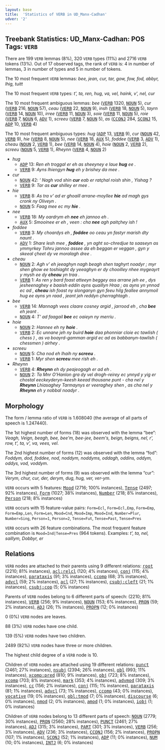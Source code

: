 ```yaml
---
layout: base
title:  'Statistics of VERB in UD_Manx-Cadhan'
udver: '2'
---
```


## Treebank Statistics: UD_Manx-Cadhan: POS Tags: `VERB`

There are 199 `VERB` lemmas (8%), 320 `VERB` types (11%) and 2716 `VERB` tokens (13%).
Out of 17 observed tags, the rank of `VERB` is: 4 in number of lemmas, 3 in number of types and 5 in number of tokens.

The 10 most frequent `VERB` lemmas: <em>bee, jean, cur, tar, gow, fow, fod, abbyr, lhig, tuitt</em>

The 10 most frequent `VERB` types:  <em>t', ta, ren, hug, va, vel, haink, v', nel, cur</em>

The 10 most frequent ambiguous lemmas: <em>bee</em> (<tt><a href="gv_cadhan-pos-VERB.html">VERB</a></tt> 1320, <tt><a href="gv_cadhan-pos-NOUN.html">NOUN</a></tt> 5), <em>cur</em> (<tt><a href="gv_cadhan-pos-VERB.html">VERB</a></tt> 216, <tt><a href="gv_cadhan-pos-NOUN.html">NOUN</a></tt> 57), <em>ceau</em> (<tt><a href="gv_cadhan-pos-VERB.html">VERB</a></tt> 22, <tt><a href="gv_cadhan-pos-NOUN.html">NOUN</a></tt> 9), <em>insh</em> (<tt><a href="gv_cadhan-pos-VERB.html">VERB</a></tt> 18, <tt><a href="gv_cadhan-pos-NOUN.html">NOUN</a></tt> 5), <em>tayrn</em> (<tt><a href="gv_cadhan-pos-VERB.html">VERB</a></tt> 14, <tt><a href="gv_cadhan-pos-NOUN.html">NOUN</a></tt> 10), <em>irree</em> (<tt><a href="gv_cadhan-pos-VERB.html">VERB</a></tt> 11, <tt><a href="gv_cadhan-pos-NOUN.html">NOUN</a></tt> 3), <em>soie</em> (<tt><a href="gv_cadhan-pos-VERB.html">VERB</a></tt> 11, <tt><a href="gv_cadhan-pos-NOUN.html">NOUN</a></tt> 5), <em>roie</em> (<tt><a href="gv_cadhan-pos-VERB.html">VERB</a></tt> 7, <tt><a href="gv_cadhan-pos-NOUN.html">NOUN</a></tt> 6, <tt><a href="gv_cadhan-pos-ADV.html">ADV</a></tt> 1), <em>screeu</em> (<tt><a href="gv_cadhan-pos-VERB.html">VERB</a></tt> 7, <tt><a href="gv_cadhan-pos-NOUN.html">NOUN</a></tt> 5), <em>as</em> (<tt><a href="gv_cadhan-pos-CCONJ.html">CCONJ</a></tt> 284, <tt><a href="gv_cadhan-pos-SCONJ.html">SCONJ</a></tt> 15, <tt><a href="gv_cadhan-pos-ADP.html">ADP</a></tt> 10, <tt><a href="gv_cadhan-pos-VERB.html">VERB</a></tt> 4)

The 10 most frequent ambiguous types:  <em>hug</em> (<tt><a href="gv_cadhan-pos-ADP.html">ADP</a></tt> 13, <tt><a href="gv_cadhan-pos-VERB.html">VERB</a></tt> 9), <em>cur</em> (<tt><a href="gv_cadhan-pos-NOUN.html">NOUN</a></tt> 42, <tt><a href="gv_cadhan-pos-VERB.html">VERB</a></tt> 9), <em>hie</em> (<tt><a href="gv_cadhan-pos-VERB.html">VERB</a></tt> 8, <tt><a href="gv_cadhan-pos-NOUN.html">NOUN</a></tt> 5), <em>nee</em> (<tt><a href="gv_cadhan-pos-VERB.html">VERB</a></tt> 18, <tt><a href="gv_cadhan-pos-AUX.html">AUX</a></tt> 5), <em>foddee</em> (<tt><a href="gv_cadhan-pos-VERB.html">VERB</a></tt> 3, <tt><a href="gv_cadhan-pos-ADV.html">ADV</a></tt> 1), <em>cheau</em> (<tt><a href="gv_cadhan-pos-NOUN.html">NOUN</a></tt> 2, <tt><a href="gv_cadhan-pos-VERB.html">VERB</a></tt> 1), <em>bee</em> (<tt><a href="gv_cadhan-pos-VERB.html">VERB</a></tt> 14, <tt><a href="gv_cadhan-pos-NOUN.html">NOUN</a></tt> 4), <em>hoie</em> (<tt><a href="gv_cadhan-pos-NOUN.html">NOUN</a></tt> 2, <tt><a href="gv_cadhan-pos-VERB.html">VERB</a></tt> 2), <em>screeu</em> (<tt><a href="gv_cadhan-pos-NOUN.html">NOUN</a></tt> 5, <tt><a href="gv_cadhan-pos-VERB.html">VERB</a></tt> 1), <em>Rheynn</em> (<tt><a href="gv_cadhan-pos-VERB.html">VERB</a></tt> 4, <tt><a href="gv_cadhan-pos-NOUN.html">NOUN</a></tt> 2)


* <em>hug</em>
  * <tt><a href="gv_cadhan-pos-ADP.html">ADP</a></tt> 13: <em>Ren eh troggal er eh as sheeyney e laue <b>hug</b> ee .</em>
  * <tt><a href="gv_cadhan-pos-VERB.html">VERB</a></tt> 9: <em>Ayns lhiengyn <b>hug</b> eh y brishey da mee .</em>
* <em>cur</em>
  * <tt><a href="gv_cadhan-pos-NOUN.html">NOUN</a></tt> 42: <em>‘ Nagh vod shin <b>cur</b> eab er ratçhal roish shin , Yishag ?</em>
  * <tt><a href="gv_cadhan-pos-VERB.html">VERB</a></tt> 9: <em>Tar as <b>cur</b> shilley er mee .</em>
* <em>hie</em>
  * <tt><a href="gv_cadhan-pos-VERB.html">VERB</a></tt> 8: <em>As tra v' ad er ghoaill arrane-moyllee <b>hie</b> ad magh gys cronk ny Oliveyn .</em>
  * <tt><a href="gv_cadhan-pos-NOUN.html">NOUN</a></tt> 5: <em>Faag mee ec my <b>hie</b> .</em>
* <em>nee</em>
  * <tt><a href="gv_cadhan-pos-VERB.html">VERB</a></tt> 18: <em>My oardrym eh <b>nee</b> eh jannoo eh .</em>
  * <tt><a href="gv_cadhan-pos-AUX.html">AUX</a></tt> 5: <em>Smooinee er eh , veen : cha <b>nee</b> agh paitçhey ish !</em>
* <em>foddee</em>
  * <tt><a href="gv_cadhan-pos-VERB.html">VERB</a></tt> 3: <em>My choardys eh , <b>foddee</b> oo ceau yn fastyr marish dty naunt .</em>
  * <tt><a href="gv_cadhan-pos-ADV.html">ADV</a></tt> 1: <em>Share lesh mee , <b>foddee</b> , yn aght so-chredjue ta saaseyn as ymmyrkey Tohru jannoo assee da eh beggan er veggan , gyn y skeeal çheet dy ve moralagh dree .</em>
* <em>cheau</em>
  * <tt><a href="gv_cadhan-pos-NOUN.html">NOUN</a></tt> 2: <em>Agh v' eh jeeaghyn nagh beagh shen taghyrt noadyr ; myr shen ghow ee toshiaght dy yeeaghyn er dy chooilley nhee mygeayrt y mysh ee dy <b>cheau</b> yn traa .</em>
  * <tt><a href="gv_cadhan-pos-VERB.html">VERB</a></tt> 1: <em>As ren y bard foast atteeyn beggey ass arrane jeh ee , dys jesheenaghey e baaish eddin ayns quaillyn Hraa ; as ayns yn ynnod ec ad , <b>cheau</b> ish foast ny slonganyn gyn feeu hilg feallee annymoil hug ee ayns yn raad , jeant jeh reddyn çherraghtagh .</em>
* <em>bee</em>
  * <tt><a href="gv_cadhan-pos-VERB.html">VERB</a></tt> 14: <em>Mannagh vees claare cosney argid , jarrood eh , cha <b>bee</b> eh jeant .</em>
  * <tt><a href="gv_cadhan-pos-NOUN.html">NOUN</a></tt> 4: <em>T' ad faagail <b>bee</b> ec oaieyn ny merriu .</em>
* <em>hoie</em>
  * <tt><a href="gv_cadhan-pos-NOUN.html">NOUN</a></tt> 2: <em>Hannee eh ny <b>hoie</b> .</em>
  * <tt><a href="gv_cadhan-pos-VERB.html">VERB</a></tt> 2: <em>Ec unnane jeh ny buird <b>hoie</b> daa phonniar cloie ec tawlish ( chess ) , as va boayrd-gamman argid ec ad as babbanyn-tawlish ( chessmen ) airhey .</em>
* <em>screeu</em>
  * <tt><a href="gv_cadhan-pos-NOUN.html">NOUN</a></tt> 5: <em>Cha nod eh lhaih ny <b>screeu</b> .</em>
  * <tt><a href="gv_cadhan-pos-VERB.html">VERB</a></tt> 1: <em>Myr shen <b>screeu</b> mee rish eh .</em>
* <em>Rheynn</em>
  * <tt><a href="gv_cadhan-pos-VERB.html">VERB</a></tt> 4: <em><b>Rheynn</b> eh dy peajeogagh er ad eh .</em>
  * <tt><a href="gv_cadhan-pos-NOUN.html">NOUN</a></tt> 2: <em>Ta Mnr O'Hanlon gra dy vel drogh-reirey ec ynnyd y yig er chostal eeckeyderyn-keesh keead thousane punt - cha nel y <b>Rheynn</b> Lhiasaghey Tarmaynys er veeraghey shen , as cha nel y <b>Rheynn</b> eh y nobbal noadyr .</em>

## Morphology

The form / lemma ratio of `VERB` is 1.608040 (the average of all parts of speech is 1.247440).

The 1st highest number of forms (18) was observed with the lemma “bee”: <em>Veagh, Veign, beagh, bee, bee'm, bee-jee, beem's, beign, beigns, nel, r', row, t', ta, v', va, vees, vel</em>.

The 2nd highest number of forms (12) was observed with the lemma “fod”: <em>Foddym, dod, foddee, nod, noddym, noddyms, oddagh, oddins, oddym, oddys, vod, voddym</em>.

The 3rd highest number of forms (9) was observed with the lemma “cur”: <em>Verym, chur, cur, der, derym, dug, hug, ver, ver-ym</em>.

`VERB` occurs with 5 features: <tt><a href="gv_cadhan-feat-Mood.html">Mood</a></tt> (2716; 100% instances), <tt><a href="gv_cadhan-feat-Tense.html">Tense</a></tt> (2497; 92% instances), <tt><a href="gv_cadhan-feat-Form.html">Form</a></tt> (1027; 38% instances), <tt><a href="gv_cadhan-feat-Number.html">Number</a></tt> (218; 8% instances), <tt><a href="gv_cadhan-feat-Person.html">Person</a></tt> (218; 8% instances)

`VERB` occurs with 15 feature-value pairs: `Form=Ecl`, `Form=Ecl,Emp`, `Form=Emp`, `Form=Emp,Len`, `Form=Len`, `Mood=Cnd`, `Mood=Imp`, `Mood=Ind`, `Number=Plur`, `Number=Sing`, `Person=1`, `Person=2`, `Tense=Fut`, `Tense=Past`, `Tense=Pres`

`VERB` occurs with 26 feature combinations.
The most frequent feature combination is `Mood=Ind|Tense=Pres` (964 tokens).
Examples: <em>t', ta, nel, saillym, Dobbyr, er</em>


## Relations

`VERB` nodes are attached to their parents using 9 different relations: <tt><a href="gv_cadhan-dep-root.html">root</a></tt> (2210; 81% instances), <tt><a href="gv_cadhan-dep-acl-relcl.html">acl:relcl</a></tt> (120; 4% instances), <tt><a href="gv_cadhan-dep-conj.html">conj</a></tt> (115; 4% instances), <tt><a href="gv_cadhan-dep-parataxis.html">parataxis</a></tt> (91; 3% instances), <tt><a href="gv_cadhan-dep-ccomp.html">ccomp</a></tt> (68; 3% instances), <tt><a href="gv_cadhan-dep-advcl.html">advcl</a></tt> (59; 2% instances), <tt><a href="gv_cadhan-dep-acl.html">acl</a></tt> (27; 1% instances), <tt><a href="gv_cadhan-dep-csubj-cleft.html">csubj:cleft</a></tt> (21; 1% instances), <tt><a href="gv_cadhan-dep-csubj-cop.html">csubj:cop</a></tt> (5; 0% instances)

Parents of `VERB` nodes belong to 6 different parts of speech:  (2210; 81% instances), <tt><a href="gv_cadhan-pos-VERB.html">VERB</a></tt> (256; 9% instances), <tt><a href="gv_cadhan-pos-NOUN.html">NOUN</a></tt> (153; 6% instances), <tt><a href="gv_cadhan-pos-PRON.html">PRON</a></tt> (59; 2% instances), <tt><a href="gv_cadhan-pos-ADJ.html">ADJ</a></tt> (26; 1% instances), <tt><a href="gv_cadhan-pos-PROPN.html">PROPN</a></tt> (12; 0% instances)

0 (0%) `VERB` nodes are leaves.

88 (3%) `VERB` nodes have one child.

139 (5%) `VERB` nodes have two children.

2489 (92%) `VERB` nodes have three or more children.

The highest child degree of a `VERB` node is 10.

Children of `VERB` nodes are attached using 19 different relations: <tt><a href="gv_cadhan-dep-punct.html">punct</a></tt> (2461; 27% instances), <tt><a href="gv_cadhan-dep-nsubj.html">nsubj</a></tt> (2394; 26% instances), <tt><a href="gv_cadhan-dep-obl.html">obl</a></tt> (993; 11% instances), <tt><a href="gv_cadhan-dep-xcomp-pred.html">xcomp:pred</a></tt> (810; 9% instances), <tt><a href="gv_cadhan-dep-obj.html">obj</a></tt> (723; 8% instances), <tt><a href="gv_cadhan-dep-xcomp.html">xcomp</a></tt> (703; 8% instances), <tt><a href="gv_cadhan-dep-mark.html">mark</a></tt> (353; 4% instances), <tt><a href="gv_cadhan-dep-advmod.html">advmod</a></tt> (309; 3% instances), <tt><a href="gv_cadhan-dep-cc.html">cc</a></tt> (156; 2% instances), <tt><a href="gv_cadhan-dep-conj.html">conj</a></tt> (115; 1% instances), <tt><a href="gv_cadhan-dep-parataxis.html">parataxis</a></tt> (81; 1% instances), <tt><a href="gv_cadhan-dep-advcl.html">advcl</a></tt> (73; 1% instances), <tt><a href="gv_cadhan-dep-ccomp.html">ccomp</a></tt> (43; 0% instances), <tt><a href="gv_cadhan-dep-vocative.html">vocative</a></tt> (19; 0% instances), <tt><a href="gv_cadhan-dep-obl-tmod.html">obl:tmod</a></tt> (7; 0% instances), <tt><a href="gv_cadhan-dep-discourse.html">discourse</a></tt> (6; 0% instances), <tt><a href="gv_cadhan-dep-nmod.html">nmod</a></tt> (2; 0% instances), <tt><a href="gv_cadhan-dep-amod.html">amod</a></tt> (1; 0% instances), <tt><a href="gv_cadhan-dep-iobj.html">iobj</a></tt> (1; 0% instances)

Children of `VERB` nodes belong to 13 different parts of speech: <tt><a href="gv_cadhan-pos-NOUN.html">NOUN</a></tt> (2779; 30% instances), <tt><a href="gv_cadhan-pos-PRON.html">PRON</a></tt> (2560; 28% instances), <tt><a href="gv_cadhan-pos-PUNCT.html">PUNCT</a></tt> (2461; 27% instances), <tt><a href="gv_cadhan-pos-ADJ.html">ADJ</a></tt> (315; 3% instances), <tt><a href="gv_cadhan-pos-PART.html">PART</a></tt> (301; 3% instances), <tt><a href="gv_cadhan-pos-VERB.html">VERB</a></tt> (256; 3% instances), <tt><a href="gv_cadhan-pos-ADV.html">ADV</a></tt> (236; 3% instances), <tt><a href="gv_cadhan-pos-CCONJ.html">CCONJ</a></tt> (156; 2% instances), <tt><a href="gv_cadhan-pos-PROPN.html">PROPN</a></tt> (107; 1% instances), <tt><a href="gv_cadhan-pos-SCONJ.html">SCONJ</a></tt> (52; 1% instances), <tt><a href="gv_cadhan-pos-ADP.html">ADP</a></tt> (11; 0% instances), <tt><a href="gv_cadhan-pos-NUM.html">NUM</a></tt> (10; 0% instances), <tt><a href="gv_cadhan-pos-INTJ.html">INTJ</a></tt> (6; 0% instances)

